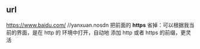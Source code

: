 ## url
https://www.baidu.com/
//yanxuan.nosdn
把前面的 **https** 省掉：可以根据我当前的界面，是在 http 的 环境中打开，自动地 添加 http 或者
https 的前缀，更灵活
